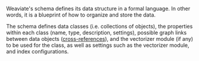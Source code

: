 Weaviate's schema defines its data structure in a formal language. In other words, it is a blueprint of how to organize and store the data.

The schema defines data classes (i.e. collections of objects), the properties within each class (name, type, description, settings), possible graph links between data objects ([cross-references](/weaviate/concepts/data#cross-references)), and the vectorizer module (if any) to be used for the class, as well as settings such as the vectorizer module, and index configurations.
